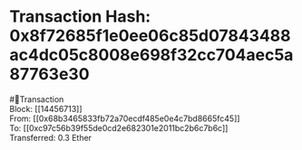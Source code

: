 
Transaction Hash: 0x8f72685f1e0ee06c85d07843488ac4dc05c8008e698f32cc704aec5a87763e30
====================================================================================
  
#💸Transaction  
Block: [[14456713]]  
From: [[0x68b3465833fb72a70ecdf485e0e4c7bd8665fc45]]  
To: [[0xc97c56b39f55de0cd2e682301e2011bc2b6c7b6c]]  
Transferred: 0.3 Ether